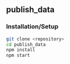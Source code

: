 ## publish_data


### Installation/Setup

```bash
git clone <repository>
cd publish_data
npm install
npm start
```


